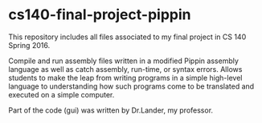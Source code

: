 # cs140-final-project-pippin
This repository includes all files associated to my final project in CS 140 Spring 2016.

Compile and run assembly files written in a modified Pippin assembly language as well as catch assembly, run-time, or syntax errors. 
Allows students to make the leap from writing programs in a simple high-level language to understanding how such programs come to 
be translated and executed on a simple computer.

Part of the code (gui) was written by Dr.Lander, my professor.

